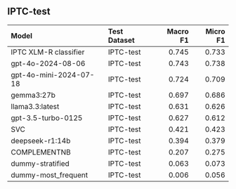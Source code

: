 ## IPTC-test

| Model                  | Test Dataset   |   Macro F1 |   Micro F1 |
|:-----------------------|:---------------|-----------:|-----------:|
| IPTC XLM-R classifier  | IPTC-test      |      0.745 |      0.733 |
| gpt-4o-2024-08-06      | IPTC-test      |      0.743 |      0.738 |
| gpt-4o-mini-2024-07-18 | IPTC-test      |      0.724 |      0.709 |
| gemma3:27b             | IPTC-test      |      0.697 |      0.686 |
| llama3.3:latest        | IPTC-test      |      0.631 |      0.626 |
| gpt-3.5-turbo-0125     | IPTC-test      |      0.627 |      0.612 |
| SVC                    | IPTC-test      |      0.421 |      0.423 |
| deepseek-r1:14b        | IPTC-test      |      0.394 |      0.379 |
| COMPLEMENTNB           | IPTC-test      |      0.207 |      0.275 |
| dummy-stratified       | IPTC-test      |      0.063 |      0.073 |
| dummy-most_frequent    | IPTC-test      |      0.006 |      0.056 |